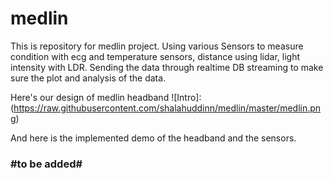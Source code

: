 # medlin

This is repository for medlin project. Using various Sensors to measure condition with ecg and temperature sensors, distance using lidar, light intensity with LDR. Sending the data through realtime DB streaming to make sure the plot and analysis of the data.

Here's our design of medlin headband
![Intro]: (https://raw.githubusercontent.com/shalahuddinn/medlin/master/medlin.png)

And here is the implemented demo of the headband and the sensors.
### #to be added#

